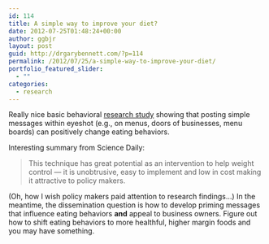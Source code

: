 ```yaml
---
id: 114
title: A simple way to improve your diet?
date: 2012-07-25T01:48:24+00:00
author: ggbjr
layout: post
guid: http://drgarybennett.com/?p=114
permalink: /2012/07/25/a-simple-way-to-improve-your-diet/
portfolio_featured_slider:
  - ""
categories:
  - research
---
```

Really nice basic behavioral [research study](http://www.sciencedaily.com/releases/2012/07/120710093812.htm#.T_1CZXWN8kA.twitter) showing that posting simple messages within eyeshot (e.g., on menus, doors of businesses, menu boards) can positively change eating behaviors.

Interesting summary from Science Daily:

> This technique has great potential as an intervention to help weight control &#8212; it is unobtrusive, easy to implement and low in cost making it attractive to policy makers.

(Oh, how I wish policy makers paid attention to research findings&#8230;) In the meantime, the dissemination question is how to develop priming messages that influence eating behaviors **and** appeal to business owners. Figure out how to shift eating behaviors to more healthful, higher margin foods and you may have something.